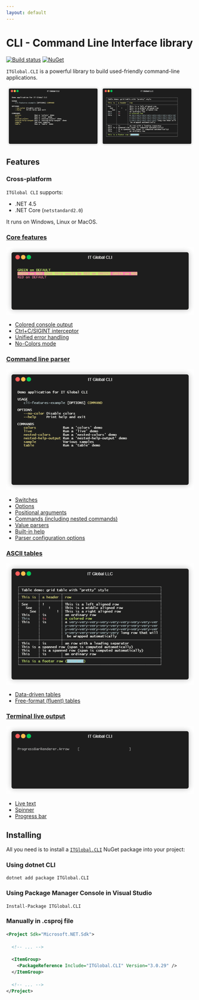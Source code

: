 ```yaml
---
layout: default
---
```

# CLI - Command Line Interface library

[![Build status](https://ci.appveyor.com/api/projects/status/l3v4nu7dcra3o8nd/branch/master?svg=true)](https://ci.appveyor.com/project/itgloballlc/cli/branch/master)
[![NuGet](https://img.shields.io/nuget/v/ITGlobal.CLI.svg)](https://www.nuget.org/packages/ITGlobal.CLI/)

`ITGlobal.CLI` is a powerful library to build used-friendly command-line applications.

<div style="display: flex; flex-flow: row;">
  <div style="width: 50%; display: flex; flex-flow: column;">
    <img src="parser/root-help.gif" />
  </div>
  <div style="width: 50%; display: flex; flex-flow: column;">
    <img src="table/example-fluent.gif" />
  </div>
</div>

## Features

### Cross-platform

`ITGlobal CLI` supports:

* .NET 4.5
* .NET Core (`netstandard2.0`)

It runs on Windows, Linux or MacOS.

### [Core features](core)

![colors](core/colors.gif)

* [Colored console output](core#colored-console-output)
* [Ctrl+C/SIGINT interceptor](core#ctrlcsigint-interceptor)
* [Unified error handling](core#unified-error-handling)
* [No-Colors mode](core#no-colors-mode)

### [Command line parser](parser)

![parser](parser/root-help.gif)

* [Switches](parser/switches)
* [Options](parser/options)
* [Positional arguments](parser/arguments)  
* [Commands (including nested commands)](parser/commands)
* [Value parsers](parser/values)
* [Built-in help](parser/help)
* [Parser configuration options](parser/config)

### [ASCII tables](table)

![table](table/example-fluent.gif)

* [Data-driven tables](table/data-driven)
* [Free-format (fluent) tables](table/fluent)

### [Terminal live output](live)

![live](live/progress-bars.gif)

* [Live text](live#live-text)
* [Spinner](live#spinner)
* [Progress bar](live#progress-bar)

## Installing

All you need is to install a [`ITGlobal.CLI`](https://www.nuget.org/packages/ITGlobal.CLI/) NuGet package into your project:

### Using dotnet CLI

```shell
dotnet add package ITGlobal.CLI
```

### Using Package Manager Console in Visual Studio

```shell
Install-Package ITGlobal.CLI
```

### Manually in .csproj file

```xml
<Project Sdk="Microsoft.NET.Sdk">

  <!-- ... -->

  <ItemGroup>
    <PackageReference Include="ITGlobal.CLI" Version="3.0.29" />
  </ItemGroup>

  <!-- ... -->
</Project>
```
